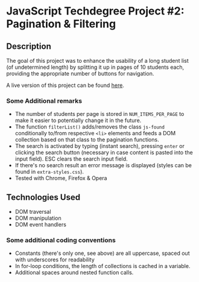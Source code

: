 # JavaScript Techdegree Project #2: Pagination & Filtering

## Description

The goal of this project was to enhance the usability of a long student list (of undetermined length) by splitting it up in pages of 10 students each, providing the appropriate number of buttons for navigation.

A live version of this project can be found [here](https://rliess.github.io/student-list-pagination/).

### Some Additional remarks

- The number of students per page is stored in `NUM_ITEMS_PER_PAGE` to make it easier to potentially change it in the future.
- The function `filterList()` adds/removes the class `js-found` conditionally to/from respective `<li>` elements and feeds a DOM collection based on that class to the pagination functions.
- The search is activated by typing (instant search), pressing `enter` or clicking the search button (necessary in case content is pasted into the input field). ESC clears the search input field.
- If there's no search result an error message is displayed (styles can be found in `extra-styles.css`).
- Tested with Chrome, Firefox & Opera

## Technologies Used

- DOM traversal
- DOM manipulation
- DOM event handlers

### Some additional coding conventions

- Constants (there's only one, see above) are all uppercase, spaced out with underscores for readability
- In for-loop conditions, the length of collections is cached in a variable.
- Additional spaces around nested function calls.
